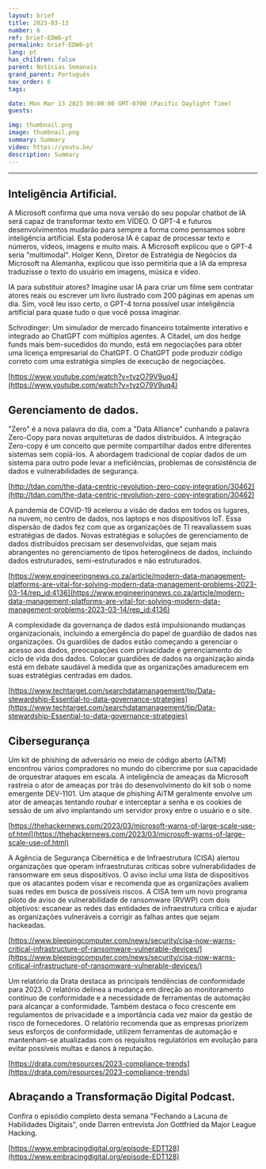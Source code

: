```yaml
---
layout: brief
title: 2023-03-13
number: 6
ref: brief-EDW6-pt
permalink: brief-EDW6-pt
lang: pt
has_children: false
parent: Notícias Semanais
grand_parent: Português
nav_order: 6
tags:

date: Mon Mar 13 2023 00:00:00 GMT-0700 (Pacific Daylight Time)
guests:

img: thumbnail.png
image: thumbnail.png
summary: Summary
video: https://youtu.be/
description: Summary
---
```




---

## Inteligência Artificial.

A Microsoft confirma que uma nova versão do seu popular chatbot de IA será capaz de transformar texto em VÍDEO. O GPT-4 e futuros desenvolvimentos mudarão para sempre a forma como pensamos sobre inteligência artificial. Esta poderosa IA é capaz de processar texto e números, vídeos, imagens e muito mais. A Microsoft explicou que o GPT-4 seria "multimodal". Holger Kenn, Diretor de Estratégia de Negócios da Microsoft na Alemanha, explicou que isso permitiria que a IA da empresa traduzisse o texto do usuário em imagens, música e vídeo.

IA para substituir atores? Imagine usar IA para criar um filme sem contratar atores reais ou escrever um livro ilustrado com 200 páginas em apenas um dia. Sim, você leu isso certo, o GPT-4 torna possível usar inteligência artificial para quase tudo o que você possa imaginar.

Schrodinger: Um simulador de mercado financeiro totalmente interativo e integrado ao ChatGPT com múltiplos agentes. A Citadel, um dos hedge funds mais bem-sucedidos do mundo, está em negociações para obter uma licença empresarial do ChatGPT. O ChatGPT pode produzir código correto com uma estratégia simples de execução de negociações.

[https://www.youtube.com/watch?v=tvzO79V9uq4](https://www.youtube.com/watch?v=tvzO79V9uq4)

## Gerenciamento de dados.

"Zero" é a nova palavra do dia, com a "Data Alliance" cunhando a palavra Zero-Copy para novas arquiteturas de dados distribuídos. A integração Zero-copy é um conceito que permite compartilhar dados entre diferentes sistemas sem copiá-los. A abordagem tradicional de copiar dados de um sistema para outro pode levar a ineficiências, problemas de consistência de dados e vulnerabilidades de segurança.

[http://tdan.com/the-data-centric-revolution-zero-copy-integration/30462](http://tdan.com/the-data-centric-revolution-zero-copy-integration/30462)

A pandemia de COVID-19 acelerou a visão de dados em todos os lugares, na nuvem, no centro de dados, nos laptops e nos dispositivos IoT. Essa dispersão de dados fez com que as organizações de TI reavaliassem suas estratégias de dados. Novas estratégias e soluções de gerenciamento de dados distribuídos precisam ser desenvolvidas, que sejam mais abrangentes no gerenciamento de tipos heterogêneos de dados, incluindo dados estruturados, semi-estruturados e não estruturados.

[https://www.engineeringnews.co.za/article/modern-data-management-platforms-are-vital-for-solving-modern-data-management-problems-2023-03-14/rep_id:4136](https://www.engineeringnews.co.za/article/modern-data-management-platforms-are-vital-for-solving-modern-data-management-problems-2023-03-14/rep_id:4136)

A complexidade da governança de dados está impulsionando mudanças organizacionais, incluindo a emergência do papel de guardião de dados nas organizações. Os guardiões de dados estão começando a gerenciar o acesso aos dados, preocupações com privacidade e gerenciamento do ciclo de vida dos dados. Colocar guardiões de dados na organização ainda está em debate saudável à medida que as organizações amadurecem em suas estratégias centradas em dados.

[https://www.techtarget.com/searchdatamanagement/tip/Data-stewardship-Essential-to-data-governance-strategies](https://www.techtarget.com/searchdatamanagement/tip/Data-stewardship-Essential-to-data-governance-strategies)

## Cibersegurança

Um kit de phishing de adversário no meio de código aberto (AiTM) encontrou vários compradores no mundo do cibercrime por sua capacidade de orquestrar ataques em escala. A inteligência de ameaças da Microsoft rastreia o ator de ameaças por trás do desenvolvimento do kit sob o nome emergente DEV-1101. Um ataque de phishing AiTM geralmente envolve um ator de ameaças tentando roubar e interceptar a senha e os cookies de sessão de um alvo implantando um servidor proxy entre o usuário e o site.

[https://thehackernews.com/2023/03/microsoft-warns-of-large-scale-use-of.html](https://thehackernews.com/2023/03/microsoft-warns-of-large-scale-use-of.html)

A Agência de Segurança Cibernética e de Infraestrutura (CISA) alertou organizações que operam infraestruturas críticas sobre vulnerabilidades de ransomware em seus dispositivos. O aviso inclui uma lista de dispositivos que os atacantes podem visar e recomenda que as organizações avaliem suas redes em busca de possíveis riscos. A CISA tem um novo programa piloto de aviso de vulnerabilidade de ransomware (RVWP) com dois objetivos: escanear as redes das entidades de infraestrutura crítica e ajudar as organizações vulneráveis a corrigir as falhas antes que sejam hackeadas.

[https://www.bleepingcomputer.com/news/security/cisa-now-warns-critical-infrastructure-of-ransomware-vulnerable-devices/](https://www.bleepingcomputer.com/news/security/cisa-now-warns-critical-infrastructure-of-ransomware-vulnerable-devices/)

Um relatório da Drata destaca as principais tendências de conformidade para 2023. O relatório delinea a mudança em direção ao monitoramento contínuo de conformidade e a necessidade de ferramentas de automação para alcançar a conformidade. Também destaca o foco crescente em regulamentos de privacidade e a importância cada vez maior da gestão de risco de fornecedores. O relatório recomenda que as empresas priorizem seus esforços de conformidade, utilizem ferramentas de automação e mantenham-se atualizadas com os requisitos regulatórios em evolução para evitar possíveis multas e danos à reputação.

[https://drata.com/resources/2023-compliance-trends](https://drata.com/resources/2023-compliance-trends)

## Abraçando a Transformação Digital Podcast.

Confira o episódio completo desta semana "Fechando a Lacuna de Habilidades Digitais", onde Darren entrevista Jon Gottfried da Major League Hacking.

[https://www.embracingdigital.org/episode-EDT128](https://www.embracingdigital.org/episode-EDT128)


